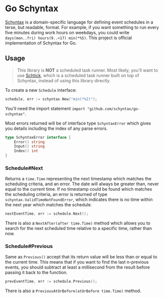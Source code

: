 # Go Schyntax

[Schyntax](https://github.com/schyntax/schyntax) is a domain-specific language for defining event schedules in a terse, but readable, format. For example, if you want something to run every five minutes during work hours on weekdays, you could write `days(mon..fri) hours(9..<17) min(*%5)`. This project is official implementation of Schyntax for Go.

## Usage

> This library is __NOT__ a scheduled task runner. Most likely, you'll want to use [Schtick](https://github.com/schyntax/go-schtick), which is a scheduled task runner built on top of Schyntax, instead of using this library directly.

To create a new `Schedule` interface:

```go
schedule, err := schyntax.New("min(*%2)");
```

You'll need the import statement `import "github.com/schyntax/go-schyntax"`.

Most errors returned will be of interface type `SchyntaxError` which gives you details including the index of any parse errors.

```go
type SchyntaxError interface {
	Error() string
	Input() string
	Index() int
}
```

### Schedule#Next

Returns a `time.Time` representing the next timestamp which matches the scheduling criteria, and an error. The date will always be greater than, never equal to the current time. If no timestamp could be found which matches the scheduling criteria, an error is returned of type `schyntax.ValidTimeNotFoundError`, which indicates there is no time within the next year which matches the schedule.

```go
nextEventTime, err := schedule.Next();
```

There is also a `NextAfter(after time.Time)` method which allows you to search for the next scheduled time relative to a specific time, rather than now.

### Schedule#Previous

Same as `Previous()` accept that its return value will be less than or equal to the current time. This means that if you want to find the last n-previous events, you should subtract at least a millisecond from the result before passing it back to the function.

```go
prevEventTime, err := schedule.Previous(); 
```

There is also a `PreviousAtOrBefore(atOrBefore time.Time)` method.
